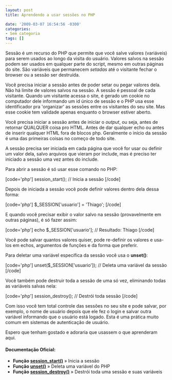 ```yaml
---
layout: post
title: Aprendendo a usar sessões no PHP

date: '2009-03-07 16:54:56 -0300'
categories:
- Sem categoria
tags: []
---
```

Sessão é um recurso do PHP que permite que você salve valores (variáveis) para serem usados ao longo da visita do usuário. Valores salvos na sessão podem ser usados em qualquer parte do script, mesmo em outras páginas do site. São variáveis que permanecem <em>setadas </em>até o visitante fechar o browser ou a sessão ser destruída.

Você precisa iniciar a sessão antes de poder setar ou pegar valores dela. Não há limite de valores salvos na sessão. A sessão é pessoal de cada visitante. Quando um visitante acessa o site, é gerado um cookie no computador dele informando um id único de sessão e o PHP usa esse identificador pra 'organizar' as sessões entre os visitantes do seu site. Mas esse cookie tem validade apenas enquanto o browser estiver aberto.

Você precisa iniciar a sessão antes de iniciar o <em>output</em>, ou seja, antes de retornar QUALQUER coisa pro HTML. Antes de dar qualquer echo ou antes de inserir qualquer HTML fora de blocos php. Geralmente o início da sessão é uma das primeiras coisas no começo de todo site.

A sessão precisa ser iniciada em cada página que você for usar ou definir um valor dela, salvo arquivos que vieram por include, mas é preciso ter iniciado a sessão uma vez antes do include.

Para abrir a sessão é só usar esse comando no PHP:


[code='php']
session_start(); // Inicia a sessão
[/code]

Depois de iniciada a sessão você pode definir valores dentro dela dessa forma:


[code='php']
$_SESSION['usuario'] = 'Thiago';
[/code]

E quando você precisar exibir o valor salvo na sessão (provavelmente em outras páginas), é só fazer assim:


[code='php']
echo $_SESSION['usuario']; // Resultado: Thiago
[/code]

Você pode salvar quantos valores quiser, pode re-definir os valores e usa-los em echos, argumentos de funções e da forma que preferir.

Para deletar uma variável específica da sessão você usa o <strong>unset()</strong>:


[code='php']
unset($_SESSION['usuario']); // Deleta uma variável da sessão
[/code]

Você também pode destruir toda a sessão de uma só vez, eliminando todas as variáveis salvas nela:


[code='php']
session_destroy(); // Destrói toda sessão
[/code]

Com isso você tem total controle das sessões no seu site e pode salvar, por exemplo, o nome de usuário depois que ele fez o login e salvar outra variável informando que o usuário está logado. Esta é uma prática muito comum em sistemas de autenticação de usuário.

Espero que tenham gostado e adoraria que usassem o que aprenderam aqui.

<h4>Documentação Oficial:</h4>
<ul>
<li><strong>Função <a href="http://br.php.net/session_start" target="_blank">session_start()</a></strong> » Inicia a sessão</li>
<li><strong>Função <a href="http://us.php.net/unset" target="_blank">unset()</a></strong> » Deleta uma variável do PHP</li>
<li><strong>Função <a href="http://us.php.net/session_destroy" target="_blank">session_destroy()</a></strong> » Destrói toda uma sessão e suas variáveis</li>
</ul>
